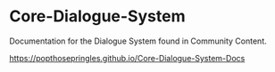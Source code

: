 # Core-Dialogue-System

Documentation for the Dialogue System found in Community Content.

https://popthosepringles.github.io/Core-Dialogue-System-Docs